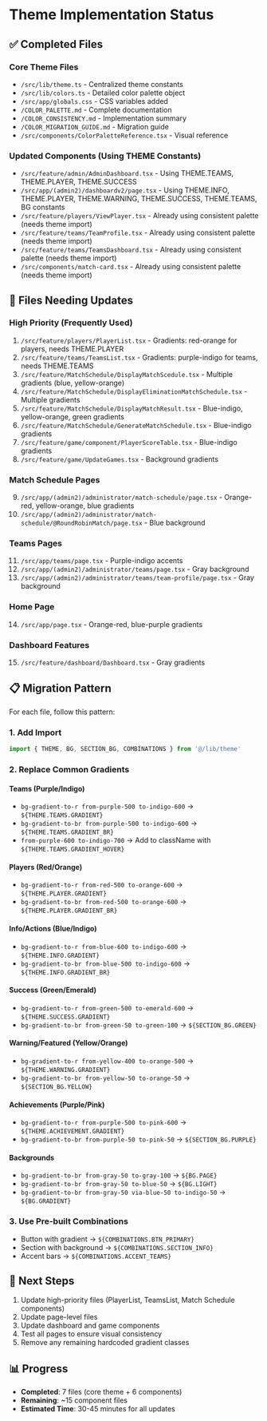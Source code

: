 # Theme Implementation Status

## ✅ Completed Files

### Core Theme Files
- `/src/lib/theme.ts` - Centralized theme constants
- `/src/lib/colors.ts` - Detailed color palette object  
- `/src/app/globals.css` - CSS variables added
- `/COLOR_PALETTE.md` - Complete documentation
- `/COLOR_CONSISTENCY.md` - Implementation summary
- `/COLOR_MIGRATION_GUIDE.md` - Migration guide
- `/src/components/ColorPaletteReference.tsx` - Visual reference

### Updated Components (Using THEME Constants)
- `/src/feature/admin/AdminDashboard.tsx` - Using THEME.TEAMS, THEME.PLAYER, THEME.SUCCESS
- `/src/app/(admin2)/dashboardv2/page.tsx` - Using THEME.INFO, THEME.PLAYER, THEME.WARNING, THEME.SUCCESS, THEME.TEAMS, BG constants
- `/src/feature/players/ViewPlayer.tsx` - Already using consistent palette (needs theme import)
- `/src/feature/teams/TeamProfile.tsx` - Already using consistent palette (needs theme import)
- `/src/feature/teams/TeamsDashboard.tsx` - Already using consistent palette (needs theme import)
- `/src/components/match-card.tsx` - Already using consistent palette (needs theme import)

## 🔄 Files Needing Updates

### High Priority (Frequently Used)
1. `/src/feature/players/PlayerList.tsx` - Gradients: red-orange for players, needs THEME.PLAYER
2. `/src/feature/teams/TeamsList.tsx` - Gradients: purple-indigo for teams, needs THEME.TEAMS
3. `/src/feature/MatchSchedule/DisplayMatchScedule.tsx` - Multiple gradients (blue, yellow-orange)
4. `/src/feature/MatchSchedule/DisplayEliminationMatchSchedule.tsx` - Multiple gradients
5. `/src/feature/MatchSchedule/DisplayMatchResult.tsx` - Blue-indigo, yellow-orange, green gradients
6. `/src/feature/MatchSchedule/GenerateMatchSchedule.tsx` - Blue-indigo gradients
7. `/src/feature/game/component/PlayerScoreTable.tsx` - Blue-indigo gradients
8. `/src/feature/game/UpdateGames.tsx` - Background gradients

### Match Schedule Pages
9. `/src/app/(admin2)/administrator/match-schedule/page.tsx` - Orange-red, yellow-orange, blue gradients
10. `/src/app/(admin2)/administrator/match-schedule/@RoundRobinMatch/page.tsx` - Blue background

### Teams Pages
11. `/src/app/teams/page.tsx` - Purple-indigo accents
12. `/src/app/(admin2)/administrator/teams/page.tsx` - Gray background
13. `/src/app/(admin2)/administrator/teams/team-profile/page.tsx` - Gray background

### Home Page
14. `/src/app/page.tsx` - Orange-red, blue-purple gradients

### Dashboard Features
15. `/src/feature/dashboard/Dashboard.tsx` - Gray gradients

## 📋 Migration Pattern

For each file, follow this pattern:

### 1. Add Import
```typescript
import { THEME, BG, SECTION_BG, COMBINATIONS } from '@/lib/theme'
```

### 2. Replace Common Gradients

#### Teams (Purple/Indigo)
- `bg-gradient-to-r from-purple-500 to-indigo-600` → `${THEME.TEAMS.GRADIENT}`
- `bg-gradient-to-br from-purple-500 to-indigo-600` → `${THEME.TEAMS.GRADIENT_BR}`
- `from-purple-600 to-indigo-700` → Add to className with `${THEME.TEAMS.GRADIENT_HOVER}`

#### Players (Red/Orange)
- `bg-gradient-to-r from-red-500 to-orange-600` → `${THEME.PLAYER.GRADIENT}`
- `bg-gradient-to-br from-red-500 to-orange-600` → `${THEME.PLAYER.GRADIENT_BR}`

#### Info/Actions (Blue/Indigo)
- `bg-gradient-to-r from-blue-600 to-indigo-600` → `${THEME.INFO.GRADIENT}`
- `bg-gradient-to-br from-blue-500 to-indigo-600` → `${THEME.INFO.GRADIENT_BR}`

#### Success (Green/Emerald)
- `bg-gradient-to-r from-green-500 to-emerald-600` → `${THEME.SUCCESS.GRADIENT}`
- `bg-gradient-to-br from-green-50 to-green-100` → `${SECTION_BG.GREEN}`

#### Warning/Featured (Yellow/Orange)
- `bg-gradient-to-r from-yellow-400 to-orange-500` → `${THEME.WARNING.GRADIENT}`
- `bg-gradient-to-br from-yellow-50 to-orange-50` → `${SECTION_BG.YELLOW}`

#### Achievements (Purple/Pink)
- `bg-gradient-to-r from-purple-500 to-pink-600` → `${THEME.ACHIEVEMENT.GRADIENT}`
- `bg-gradient-to-br from-purple-50 to-pink-50` → `${SECTION_BG.PURPLE}`

#### Backgrounds
- `bg-gradient-to-br from-gray-50 to-gray-100` → `${BG.PAGE}`
- `bg-gradient-to-br from-gray-50 to-blue-50` → `${BG.LIGHT}`
- `bg-gradient-to-br from-gray-50 via-blue-50 to-indigo-50` → `${BG.GRADIENT}`

### 3. Use Pre-built Combinations
- Button with gradient → `${COMBINATIONS.BTN_PRIMARY}`
- Section with background → `${COMBINATIONS.SECTION_INFO}`
- Accent bars → `${COMBINATIONS.ACCENT_TEAMS}`

## 🎯 Next Steps

1. Update high-priority files (PlayerList, TeamsList, Match Schedule components)
2. Update page-level files
3. Update dashboard and game components
4. Test all pages to ensure visual consistency
5. Remove any remaining hardcoded gradient classes

## 📊 Progress
- **Completed**: 7 files (core theme + 6 components)
- **Remaining**: ~15 component files
- **Estimated Time**: 30-45 minutes for all updates
